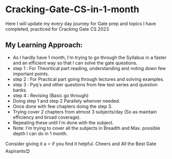 # Cracking-Gate-CS-in-1-month
Here I will update my every day journey for Gate prep and topics I have completed, practiced for Cracking Gate CS 2023

## My Learning Approach:
- As I hardly have 1 month, I'm trying to go through the Syllabus in a faster and an efficient way so that I can solve the gate questions.
- step 1 : For Theoritical part reading, understanding and noting down few important points.
- step 2 : For Practical part going through lectures and solving examples.
- step 3 : Pyq's and other questions from few test series and question banks.
- step 4 : Revising (Basic go through)
- Doing step 1 and step 2 Parallely whenver needed.
- Once done with few chapters doing the step 3.
- Trying cover 2 chapters from atmost 3 subjects/day (So as maintain efficiency and broad coverage).
- Repeating these until I'm done with the subject.
- Note: I'm trying to cover all the subjects in Breadth and Max. possible depth I can do in 1 month.


Consider giving it a ⭐ if you find it helpful.
Cheers and All the Best Gate Aspirants😊
